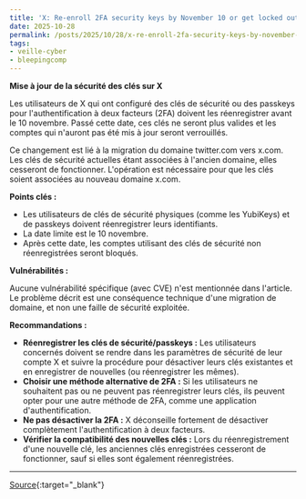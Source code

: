 ```yaml
---
title: 'X: Re-enroll 2FA security keys by November 10 or get locked out'
date: 2025-10-28
permalink: /posts/2025/10/28/x-re-enroll-2fa-security-keys-by-november-10-or-get-locked-out/
tags:
- veille-cyber
- bleepingcomp
---
```

**Mise à jour de la sécurité des clés sur X**

Les utilisateurs de X qui ont configuré des clés de sécurité ou des passkeys pour l'authentification à deux facteurs (2FA) doivent les réenregistrer avant le 10 novembre. Passé cette date, ces clés ne seront plus valides et les comptes qui n'auront pas été mis à jour seront verrouillés.

Ce changement est lié à la migration du domaine twitter.com vers x.com. Les clés de sécurité actuelles étant associées à l'ancien domaine, elles cesseront de fonctionner. L'opération est nécessaire pour que les clés soient associées au nouveau domaine x.com.

**Points clés :**

*   Les utilisateurs de clés de sécurité physiques (comme les YubiKeys) et de passkeys doivent réenregistrer leurs identifiants.
*   La date limite est le 10 novembre.
*   Après cette date, les comptes utilisant des clés de sécurité non réenregistrées seront bloqués.

**Vulnérabilités :**

Aucune vulnérabilité spécifique (avec CVE) n'est mentionnée dans l'article. Le problème décrit est une conséquence technique d'une migration de domaine, et non une faille de sécurité exploitée.

**Recommandations :**

*   **Réenregistrer les clés de sécurité/passkeys :** Les utilisateurs concernés doivent se rendre dans les paramètres de sécurité de leur compte X et suivre la procédure pour désactiver leurs clés existantes et en enregistrer de nouvelles (ou réenregistrer les mêmes).
*   **Choisir une méthode alternative de 2FA :** Si les utilisateurs ne souhaitent pas ou ne peuvent pas réenregistrer leurs clés, ils peuvent opter pour une autre méthode de 2FA, comme une application d'authentification.
*   **Ne pas désactiver la 2FA :** X déconseille fortement de désactiver complètement l'authentification à deux facteurs.
*   **Vérifier la compatibilité des nouvelles clés :** Lors du réenregistrement d'une nouvelle clé, les anciennes clés enregistrées cesseront de fonctionner, sauf si elles sont également réenregistrées.

---
[Source](https://www.bleepingcomputer.com/news/security/x-re-enroll-2fa-security-keys-by-november-10-or-get-locked-out/){:target="_blank"}
